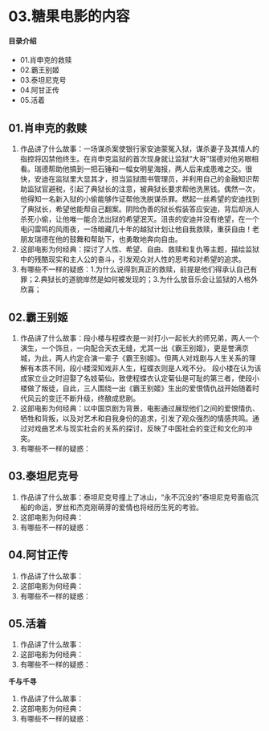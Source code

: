 # 03.糖果电影的内容
#### 目录介绍
- 01.肖申克的救赎
- 02.霸王别姬
- 03.泰坦尼克号
- 04.阿甘正传
- 05.活着



## 01.肖申克的救赎

1. 作品讲了什么故事：一场谋杀案使银行家安迪蒙冤入狱，谋杀妻子及其情人的指控将囚禁他终生。在肖申克监狱的首次现身就让监狱“大哥”瑞德对他另眼相看。瑞德帮助他搞到一把石锤和一幅女明星海报，两人后来成患难之交。很快，安迪在监狱里大显其才，担当监狱图书管理员，并利用自己的金融知识帮助监狱官避税，引起了典狱长的注意，被典狱长要求帮他洗黑钱。偶然一次，他得知一名新入狱的小偷能够作证帮他洗脱谋杀罪。燃起一丝希望的安迪找到了典狱长，希望他能帮自己翻案。阴险伪善的狱长假装答应安迪，背后却派人杀死小偷，让他唯一能合法出狱的希望泯灭。沮丧的安迪并没有绝望，在一个电闪雷鸣的风雨夜，一场暗藏几十年的越狱计划让他自我救赎，重获自由！老朋友瑞德在他的鼓舞和帮助下，也勇敢地奔向自由。
2. 这部电影为何经典：探讨了人性、希望、自由、救赎和复仇等主题，描绘监狱中的残酷现实和主人公的奋斗，引发观众对人性的思考和对希望的追求。
3. 有哪些不一样的疑惑：1.为什么说得到真正的救赎，前提是他们得承认自己有罪；2.典狱长的道貌岸然是如何被发现的；3.为什么放音乐会让监狱的人格外欣喜；

## 02.霸王别姬

1. 作品讲了什么故事：段小楼与程蝶衣是一对打小一起长大的师兄弟，两人一个演生，一个饰旦，一向配合天衣无缝，尤其一出《霸王别姬》，更是誉满京城，为此，两人约定合演一辈子《霸王别姬》。但两人对戏剧与人生关系的理解有本质不同，段小楼深知戏非人生，程蝶衣则是人戏不分。 段小楼在认为该成家立业之时迎娶了名妓菊仙，致使程蝶衣认定菊仙是可耻的第三者，使段小楼做了叛徒，自此，三人围绕一出《霸王别姬》生出的爱恨情仇战开始随着时代风云的变迁不断升级，终酿成悲剧。
2. 这部电影为何经典：以中国京剧为背景，电影通过展现他们之间的爱恨情仇、牺牲和背叛，以及对艺术和自我身份的追求，引发了观众强烈的情感共鸣。通过对戏曲艺术与现实社会的关系的探讨，反映了中国社会的变迁和文化的冲突。
3. 有哪些不一样的疑惑：

## 03.泰坦尼克号

1. 作品讲了什么故事：泰坦尼克号撞上了冰山，“永不沉没的”泰坦尼克号面临沉船的命运，罗丝和杰克刚萌芽的爱情也将经历生死的考验。
2. 这部电影为何经典：
3. 有哪些不一样的疑惑：


## 04.阿甘正传

1. 作品讲了什么故事：
2. 这部电影为何经典：
3. 有哪些不一样的疑惑：


## 05.活着

1. 作品讲了什么故事：
2. 这部电影为何经典：
3. 有哪些不一样的疑惑：

**千与千寻**

1. 作品讲了什么故事：
2. 这部电影为何经典：
3. 有哪些不一样的疑惑：





